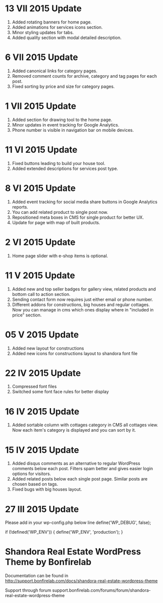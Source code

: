 # 13 VII 2015 Update

1. Added rotating banners for home page.
2. Added animations for services icons section.
3. Minor styling updates for tabs.
4. Added quality section with modal detailed description.

# 6 VII 2015 Update

1. Added canonical links for category pages.
2. Removed comment counts for archive, category and tag pages for each post.
3. Fixed sorting by price and size for category pages.

# 1 VII 2015 Update

1. Added section for drawing tool to the home page.
2. Minor updates in event tracking for Google Analytics.
3. Phone number is visible in navigation bar on mobile devices.

# 11 VI 2015 Update

1. Fixed buttons leading to build your house tool.
2. Added extended descriptions for services post type.

# 8 VI 2015 Update

1. Added event tracking for social media share buttons in Google Analytics reports.
2. You can add related product to single post now.
3. Repositioned meta boxes in CMS for single product for better UX.
4. Update for page with map of built products.

# 2 VI 2015 Update

1. Home page slider with e-shop items is optional.

# 11 V 2015 Update

1. Added new and top seller badges for gallery view, related products and bottom call to action section.
2. Sending contact form now requires just either email or phone number.
3. Different addons for constructions, big houses and regular cottages. Now you can manage in cms which ones display where in "included in price" section.

# 05 V 2015 Update

1. Added new layout for constructions
2. Added new icons for constructions layout to shandora font file

# 22 IV 2015 Update

1. Compressed font files
2. Switched some font face rules for better display

# 16 IV 2015 Update

1. Added sortable column with cottages category in CMS all cottages view. Now each item's category is displayed and you can sort by it.

# 15 IV 2015 Update

1. Added disqus comments as an alternative to regular WordPress comments below each post. Filters spam better and gives easier login options for visitors.
2. Added related posts below each single post page. Similar posts are chosen based on tags.
3. Fixed bugs with big houses layout.

# 27 III 2015 Update

Please add in your wp-config.php below line define('WP_DEBUG', false);

if (!defined('WP_ENV')) {
	define('WP_ENV', 'production');
}

# Shandora Real Estate WordPress Theme by Bonfirelab

Documentation can be found in http://support.bonfirelab.com/docs/shandora-real-estate-wordpress-theme

Support through forum
support.bonfirelab.com/forums/forum/shandora-real-estate-wordpress-theme

